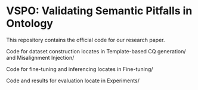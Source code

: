 # VSPO: Validating Semantic Pitfalls in Ontology

This repository contains the official code for our research paper.

Code for dataset construction locates in Template-based CQ generation/ and Misalignment Injection/

Code for fine-tuning and inferencing locates in Fine-tuning/

Code and results for evaluation locate in Experiments/
